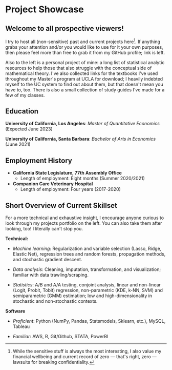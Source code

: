 # Project Showcase

## Welcome to all prospective viewers!

I try to host all (non-sensitive) past and current projects here[^1]. If anything grabs your attention and/or you would like to use for it your own purposes, then please feel more than free to grab it from my GitHub profile; link is left.

[^1]: While the sensitive stuff is always the most interesting, I also value my financial wellbeing and current record of zero — that's right, zero — lawsuits for breaking confidentiality.

Also to the left is a personal project of mine: a long list of statistical analytic resources to help those that also struggle with the conceptual side of mathematical theory. I've also collected links for the textbooks I've used throughout my Master's program at UCLA for download; I heavily indebted myself to the UC system to find out about them, but that doesn't mean you have to, too. There is also a small collection of study guides I've made for a few of my classes.



## Education
**University of California, Los Angeles**: *Master of Quantitative Economics* (Expected June 2023)

**University of California, Santa Barbara**: *Bachelor of Arts in Economics* (June 2021)

## Employment History
- **California State Legislature, 77th Assembly Office** 
    - Length of employment: Eight months (Summer 2020/2021)
- **Companion Care Veterinary Hospital**
    - Length of employment: Four years (2017-2020)

## Short Overview of Current Skillset

For a more technical and exhaustive insight, I encourage anyone curious to look through my projects portfolio on the left. You can also take them after looking, too! I literally can't stop you.

**Technical:**
- *Machine learning*: Regularization and variable selection (Lasso, Ridge, Elastic Net), regression trees and random forests, propagation methods, and stochastic gradient descent.

- *Data analysis*: Cleaning, imputation, transformation, and visualization; familiar with data trawling/scraping.

- *Statistics*: A/B and A/A testing, conjoint analysis, linear and non-linear (Logit, Probit, Tobit) regression, non-parametric (KDE, k-NN, SVM) and semiparametric (GMM) estimation; low and high-dimensionality in stochastic and non-stochastic contexts.

**Software**
- *Proficient*: Python (NumPy, Pandas, Statsmodels, Sklearn, etc.), MySQL, Tableau

- *Familiar*: AWS, R, Git/Github, STATA, PowerBI
